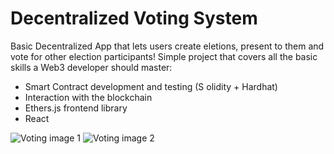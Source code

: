 # Decentralized Voting System

Basic Decentralized App that lets users create eletions, present to them and vote for other election participants!
Simple project that covers all the basic skills a Web3 developer should master:
- Smart Contract development and testing (S olidity + Hardhat)
- Interaction with the blockchain
- Ethers.js frontend library
- React

![Voting image 1](https://i.ibb.co/WWXjWG3/voting-1.png)
![Voting image 2](https://i.ibb.co/d6RBGkb/voting-2.png)
